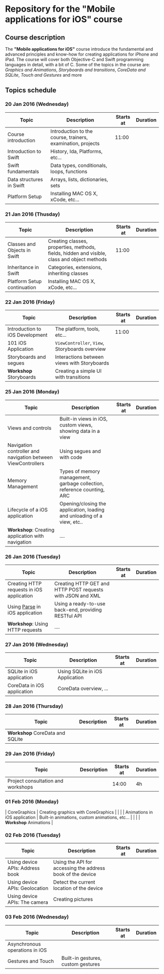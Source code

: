 # Repository for the "Mobile applications for iOS" course

##  Course description

The **"Mobile applications for iOS"** course introduce the fundamental and advanced principles and know-how for creating applications for iPhone and iPad. The course will cover both Objective-C and Swift programming languages in detail, with a bit of C. Some of the topics in the course are: *Graphics and Animations*, *Storyboards and transitions*, *CoreData and SQLite*, *Touch and Gestures* and more

##   Topics schedule

### 20 Jan 2016 (Wednesday)

| Topic                    | Description                                                 | Starts at | Duration |  
| ------------------------ | ----------------------------------------------------------- | --------- | -------- |
| Course introduction      | Introduction to the course, trainers, examination, projects | 11:00     |     |
| Introduction to Swift    |  History, Ida, Platforms, etc...                            |     |       |
| Swift fundamentals       | Data types, conditionals, loops, functions                  |     |       |
| Data structures in Swift | Arrays, lists, dictionaries, sets                           |     |       |
| Platform Setup           | Installing MAC OS X, xCode, etc...                          |     |       |

### 21 Jan 2016 (Thusday)

| Topic                        | Description                                                                                 | Starts at | Duration |  
| ---------------------------- | ------------------------------------------------------------------------------------------- | --------- | -------- |
| Classes and Objects in Swift | Creating classes, properties, methods, fields, hidden and visible, class and object methods | 11:00     |        |
| Inheritance in Swift         | Categories, extensions, inheriting classes                                                  |      |        |
| Platform Setup continuation  | Installing MAC OS X, xCode, etc...                                                          |     |        |

### 22 Jan 2016 (Friday)

| Topic                           | Description                                    | Starts at | Duration |  
| ------------------------------- | ---------------------------------------------- | --------- | -------- |
| Introduction to iOS Development | The platform, tools, etc...                    | 11:00     |          |
| 101 iOS Application             | `ViewController`, `View`, Storyboards overview |
| Storyboards and segues          | Interactions between views with Storyboards    |
| **Workshop** Storyboards        | Creating a simple UI with transitions          |

### 25 Jan 2016 (Monday)

| Topic                                                        | Description                                                             | Starts at | Duration |  
| ------------------------------------------------------------ | ----------------------------------------------------------------------- | --------- | -------- |
| Views and controls                                           | Built-in views in iOS, custom views, showing data in a view             |
| Navigation controller and navigation between ViewControllers | Using segues and with code
| Memory Management                                            | Types of memory management, garbage collection, reference counting, ARC |
| Lifecycle of a iOS application                               |  Opening/closing the application, loading and unloading of a view, etc.. |
| **Workshop**: Creating application with navigation           | .... |

### 26 Jan 2016 (Tuesday)

| Topic                                              | Description                                                | Starts at | Duration |  
| -------------------------------------------------- | ---------------------------------------------------------- | --------- | -------- |
| Creating HTTP requests in iOS application          | Creating HTTP GET and HTTP POST requests with JSON and XML |
| Using [Parse](http://parse.com) in iOS application | Using a ready-to-use back-end, providing RESTful API       |
| **Workshop**: Using HTTP requests                  | .... |

### 27 Jan 2016 (Wednesday)

| Topic                       | Description                     | Starts at | Duration |  
| --------------------------- | ------------------------------- | --------- | -------- |
| SQLite in iOS application   | Using SQLite in iOS Application |           |          |
| CoreData in iOS application | CoreData overview, ...          |           |          |

### 28 Jan 2016 (Thursday)

| Topic                            | Description                                    | Starts at | Duration |  
| ----------------------------- | ---------------------------------------------- | --------- | -------- |
| **Workshop** CoreData and SQLite |

### 29 Jan 2016 (Friday)

| Topic                              | Description | Starts at | Duration |  
| ---------------------------------- | ----------- | --------- | -------- |
| Project consultation and workshops |             | 14:00     | 4h       |

### 01 Feb 2016 (Monday)

| CoreGraphics                  | Creating graphics with CoreGraphics            |           |          |
| Animations in iOS application | Built-in animations, custom animations, etc... |           |          |
| **Workshop** Animations       |

### 02 Feb 2016 (Tuesday)

| Topic                           | Description                                                | Starts at | Duration |  
| ------------------------------- | ---------------------------------------------------------- | --------- | -------- |
| Using device APIs: Address book | Using the API for accessing the address book of the device |           |          |
| Using device APIs: Geolocation  | Detect the current location of the device                  |           |          |
| Using device APIs: The camera   | Creating pictures                                          |           |          |

### 03 Feb 2016 (Wednesday)

| Topic                          | Description                        | Starts at | Duration |  
| ------------------------------ | ---------------------------------- | --------- | -------- |
| Asynchronous operations in iOS | |
| Gestures and Touch             | Built-in gestures, custom gestures |
